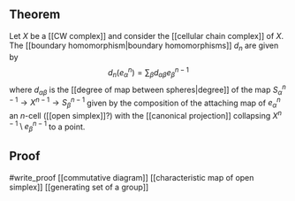 ## Theorem
Let $X$ be a [[CW complex]] and consider the [[cellular chain complex]] of $X$. The [[boundary homomorphism|boundary homomorphisms]] $d_n$ are given by $$d_n(e_\alpha^n) = \sum_\beta d_{\alpha\beta}e^{n-1}_\beta$$ where $d_{\alpha\beta}$ is the [[degree of map between spheres|degree]] of the map $S^{n-1}_\alpha \to X^{n-1} \to S^{n-1}_\beta$ given by the composition of the attaching map of $e_\alpha^n$ an $n$-cell ([[open simplex]]?) with the [[canonical projection]] collapsing $X^{n-1}\setminus e_\beta^{n-1}$ to a point.
## Proof
#write_proof [[commutative diagram]] [[characteristic map of open simplex]] [[generating set of a group]]
